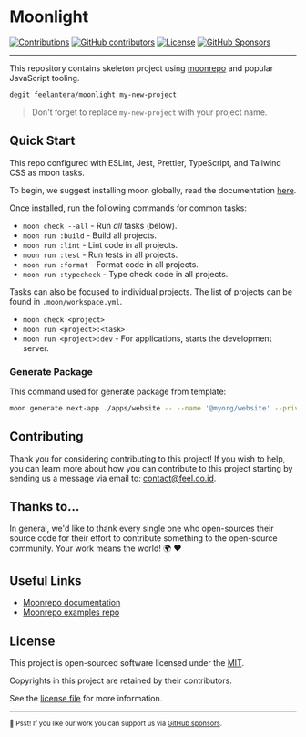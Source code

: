# Moonlight

[![Contributions](https://img.shields.io/badge/Contributions-welcome-blue.svg?style=flat-square)](./CODE_OF_CONDUCT.md)
[![GitHub contributors](https://img.shields.io/github/contributors/feelantera/moonlight?style=flat-square)](https://github.com/feelantera/moonlight/graphs/contributors)
[![License](https://img.shields.io/github/license/feelantera/moonlight?style=flat-square)][choosealicense]
[![GitHub Sponsors](https://img.shields.io/static/v1?color=26B643&label=Sponsor&message=%E2%9D%A4&logo=GitHub&style=flat-square)](https://github.com/sponsors/feelantera)

<hr>

This repository contains skeleton project using [moonrepo](https://moonrepo.dev/) and popular JavaScript tooling.

```sh
degit feelantera/moonlight my-new-project
```

> Don't forget to replace `my-new-project` with your project name.

## Quick Start

This repo configured with ESLint, Jest, Prettier, TypeScript, and Tailwind CSS as moon tasks.

To begin, we suggest installing moon globally, read the documentation [here](https://moonrepo.dev/docs/install).

Once installed, run the following commands for common tasks:

- `moon check --all` - Run _all_ tasks (below).
- `moon run :build` - Build all projects.
- `moon run :lint` - Lint code in all projects.
- `moon run :test` - Run tests in all projects.
- `moon run :format` - Format code in all projects.
- `moon run :typecheck` - Type check code in all projects.

Tasks can also be focused to individual projects. The list of projects can be found in `.moon/workspace.yml`.

- `moon check <project>`
- `moon run <project>:<task>`
- `moon run <project>:dev` - For applications, starts the development server.

### Generate Package

This command used for generate package from template:

```sh
moon generate next-app ./apps/website -- --name '@myorg/website' --private
```

## Contributing

Thank you for considering contributing to this project! If you wish to help, you can learn more about how you can contribute to this project
starting by sending us a message via email to: [contact@feel.co.id][contactmailto].

## Thanks to...

In general, we'd like to thank every single one who open-sources their source code for their effort to contribute
something to the open-source community. Your work means the world! 🌍 ❤️

## Useful Links

- [Moonrepo documentation](https://moonrepo.dev/docs)
- [Moonrepo examples repo](https://github.com/moonrepo/examples)

## License

This project is open-sourced software licensed under the [MIT][choosealicense].

Copyrights in this project are retained by their contributors.

See the [license file](./LICENSE) for more information.

[choosealicense]: https://choosealicense.com/licenses/mit/
[contactmailto]: mailto:contact@feel.co.id

---

<sub>🤫 Psst! If you like our work you can support us via [GitHub sponsors](https://github.com/sponsors/feelantera).
